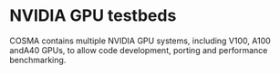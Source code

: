 # NVIDIA GPU testbeds

COSMA contains multiple NVIDIA GPU systems, including V100, A100 andA40 GPUs, to allow code development, porting and performance benchmarking.
